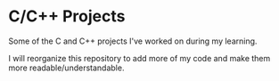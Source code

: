 # C/C++ Projects
Some of the C and C++ projects I've worked on during my learning.

I will reorganize this repository to add more of my code and make them more readable/understandable.
